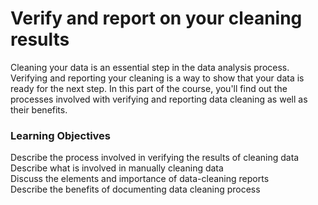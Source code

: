 # Verify and report on your cleaning results
Cleaning your data is an essential step in the data analysis process. Verifying and reporting your cleaning is a way to show that your data is ready for the next step. In this part of the course, you'll find out the processes involved with verifying and reporting data cleaning as well as their benefits.
### Learning Objectives
Describe the process involved in verifying the results of cleaning data   
Describe what is involved in manually cleaning data   
Discuss the elements and importance of data-cleaning reports    
Describe the benefits of documenting data cleaning process    
